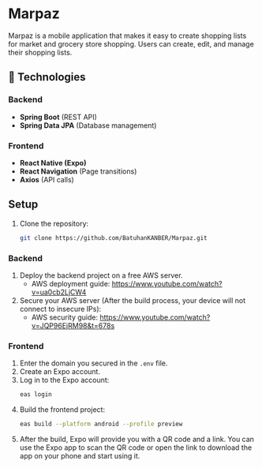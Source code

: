 # Marpaz

Marpaz is a mobile application that makes it easy to create shopping lists for market and grocery store shopping. Users can create, edit, and manage their shopping lists.

## 🚀 Technologies

### Backend
- **Spring Boot** (REST API)
- **Spring Data JPA** (Database management)

### Frontend
- **React Native (Expo)**
- **React Navigation** (Page transitions)
- **Axios** (API calls)

## Setup

1. Clone the repository:

    ```bash
    git clone https://github.com/BatuhanKANBER/Marpaz.git
    ```

### Backend
1. Deploy the backend project on a free AWS server.
   - AWS deployment guide: https://www.youtube.com/watch?v=ua0cb2LjCW4
2. Secure your AWS server (After the build process, your device will not connect to insecure IPs):
   - AWS security guide: https://www.youtube.com/watch?v=JQP96EjRM98&t=678s

### Frontend
1. Enter the domain you secured in the `.env` file.
2. Create an Expo account.
3. Log in to the Expo account:
    ```bash
    eas login
    ```
4. Build the frontend project:
    ```bash
    eas build --platform android --profile preview
    ```
5. After the build, Expo will provide you with a QR code and a link. You can use the Expo app to scan the QR code or open the link to download the app on your phone and start using it.
